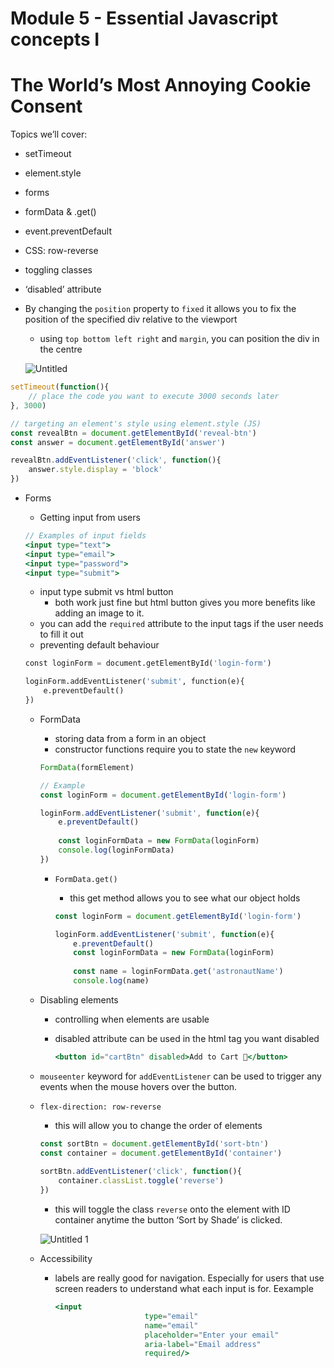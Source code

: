 # Module 5 - Essential Javascript concepts I

# The World’s Most Annoying Cookie Consent

Topics we’ll cover:

- setTimeout
- element.style
- forms
- formData & .get()
- event.preventDefault
- CSS: row-reverse
- toggling classes
- ‘disabled’ attribute

- By changing the `position` property to `fixed` it allows you to fix the position of the specified div relative to the viewport
    - using `top bottom left right` and `margin`, you can position the div in the centre
    
    ![Untitled](https://user-images.githubusercontent.com/25359882/194774880-472b31bd-0f7c-411b-a91c-dac2c04bd965.png)

    

```jsx
setTimeout(function(){
	// place the code you want to execute 3000 seconds later
}, 3000)
```

```jsx
// targeting an element's style using element.style (JS)
const revealBtn = document.getElementById('reveal-btn')
const answer = document.getElementById('answer')

revealBtn.addEventListener('click', function(){
    answer.style.display = 'block'
})
```

- Forms
    - Getting input from users
    
    ```jsx
    // Examples of input fields
    <input type="text">
    <input type="email">
    <input type="password">
    <input type="submit">
    ```
    
    - input type submit vs html button
        - both work just fine but html button gives you more benefits like adding an image to it.
    - you can add the `required` attribute to the input tags if the user needs to fill it out
    - preventing default behaviour
    
    ```python
    const loginForm = document.getElementById('login-form')
    
    loginForm.addEventListener('submit', function(e){
        e.preventDefault()
    })
    ```
    
    - FormData
        - storing data from a form in an object
        - constructor functions require you to state the `new` keyword
        
        ```jsx
        FormData(formElement)
        
        // Example
        const loginForm = document.getElementById('login-form')
        
        loginForm.addEventListener('submit', function(e){
            e.preventDefault()
            
            const loginFormData = new FormData(loginForm)
            console.log(loginFormData)
        })
        ```
        
        - `FormData.get()`
            - this get method allows you to see what our object holds
            
            ```jsx
            const loginForm = document.getElementById('login-form')
            
            loginForm.addEventListener('submit', function(e){
                e.preventDefault()
                const loginFormData = new FormData(loginForm)
                
                const name = loginFormData.get('astronautName')
                console.log(name)
            ```
            
    
    - Disabling elements
        - controlling when elements are usable
        - disabled attribute can be used in the html tag you want disabled
            
            ```jsx
            <button id="cartBtn" disabled>Add to Cart 🛒</button>
            ```
            
    - `mouseenter` keyword for `addEventListener` can be used to trigger any events when the mouse hovers over the button.
    - `flex-direction: row-reverse`
        - this will allow you to change the order of elements
        
        ```jsx
        const sortBtn = document.getElementById('sort-btn')
        const container = document.getElementById('container')
                          
        sortBtn.addEventListener('click', function(){
            container.classList.toggle('reverse')
        })
        ```
        
        - this will toggle the class `reverse` onto the element with ID container anytime the button ‘Sort by Shade’ is clicked.
        
        ![Untitled 1](https://user-images.githubusercontent.com/25359882/194774906-f934ce73-347a-41d7-8bf0-40834e9f173c.png)

        
    
    - Accessibility
        - labels are really good for navigation. Especially for users that use screen readers to understand what each input is for. Eexample
            
            ```jsx
            <input 
            					type="email" 
            					name="email" 
            					placeholder="Enter your email"
            					aria-label="Email address" 
            					required/>
            
            ```

